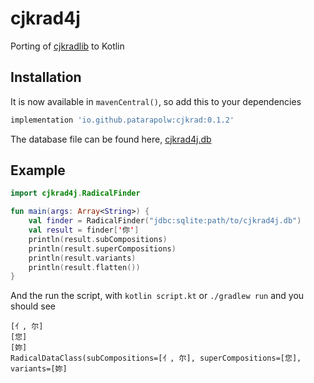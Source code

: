 # cjkrad4j

Porting of [cjkradlib](https://github.com/patarapolw/cjkradlib) to Kotlin

## Installation

It is now available in `mavenCentral()`, so add this to your dependencies

```groovy
implementation 'io.github.patarapolw:cjkrad:0.1.2'
```

The database file can be found here, [cjkrad4j.db](/cjkrad4j.db)

## Example

```kotlin
import cjkrad4j.RadicalFinder

fun main(args: Array<String>) {
    val finder = RadicalFinder("jdbc:sqlite:path/to/cjkrad4j.db")
    val result = finder['你']
    println(result.subCompositions)
    println(result.superCompositions)
    println(result.variants)
    println(result.flatten())
}
```

And the run the script, with `kotlin script.kt` or `./gradlew run` and you should see

```commandline
[亻, 尔]
[您]
[妳]
RadicalDataClass(subCompositions=[亻, 尔], superCompositions=[您], variants=[妳]
```
